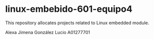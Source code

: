 # linux-embebido-601-equipo4
This repository allocates projects related to Linux embedded module.

Alexa Jimena González Lucio A01277701  
